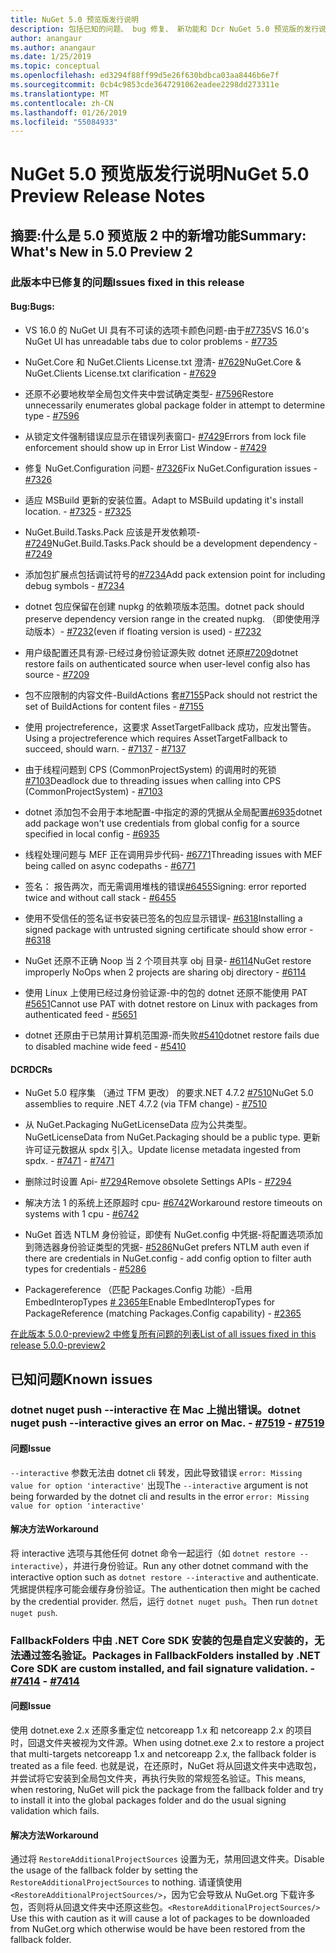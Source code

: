 ```yaml
---
title: NuGet 5.0 预览版发行说明
description: 包括已知的问题、 bug 修复、 新功能和 Dcr NuGet 5.0 预览版的发行说明。
author: anangaur
ms.author: anangaur
ms.date: 1/25/2019
ms.topic: conceptual
ms.openlocfilehash: ed3294f88ff99d5e26f630bdbca03aa8446b6e7f
ms.sourcegitcommit: 0cb4c9853cde3647291062eadee2298dd273311e
ms.translationtype: MT
ms.contentlocale: zh-CN
ms.lasthandoff: 01/26/2019
ms.locfileid: "55084933"
---
```

# <a name="nuget-50-preview-release-notes"></a><span data-ttu-id="a6e14-103">NuGet 5.0 预览版发行说明</span><span class="sxs-lookup"><span data-stu-id="a6e14-103">NuGet 5.0 Preview Release Notes</span></span>

## <a name="summary-whats-new-in-50-preview-2"></a><span data-ttu-id="a6e14-104">摘要:什么是 5.0 预览版 2 中的新增功能</span><span class="sxs-lookup"><span data-stu-id="a6e14-104">Summary: What's New in 5.0 Preview 2</span></span>

### <a name="issues-fixed-in-this-release"></a><span data-ttu-id="a6e14-105">此版本中已修复的问题</span><span class="sxs-lookup"><span data-stu-id="a6e14-105">Issues fixed in this release</span></span>

#### <a name="bugs"></a><span data-ttu-id="a6e14-106">Bug:</span><span class="sxs-lookup"><span data-stu-id="a6e14-106">Bugs:</span></span>

* <span data-ttu-id="a6e14-107">VS 16.0 的 NuGet UI 具有不可读的选项卡颜色问题-由于[#7735](https://github.com/NuGet/Home/issues/7735)</span><span class="sxs-lookup"><span data-stu-id="a6e14-107">VS 16.0's NuGet UI has unreadable tabs due to color problems - [#7735](https://github.com/NuGet/Home/issues/7735)</span></span>

* <span data-ttu-id="a6e14-108">NuGet.Core 和 NuGet.Clients License.txt 澄清- [#7629](https://github.com/NuGet/Home/issues/7629)</span><span class="sxs-lookup"><span data-stu-id="a6e14-108">NuGet.Core & NuGet.Clients License.txt clarification - [#7629](https://github.com/NuGet/Home/issues/7629)</span></span>

* <span data-ttu-id="a6e14-109">还原不必要地枚举全局包文件夹中尝试确定类型- [#7596](https://github.com/NuGet/Home/issues/7596)</span><span class="sxs-lookup"><span data-stu-id="a6e14-109">Restore unnecessarily enumerates global package folder in attempt to determine type - [#7596](https://github.com/NuGet/Home/issues/7596)</span></span>

* <span data-ttu-id="a6e14-110">从锁定文件强制错误应显示在错误列表窗口- [#7429](https://github.com/NuGet/Home/issues/7429)</span><span class="sxs-lookup"><span data-stu-id="a6e14-110">Errors from lock file enforcement should show up in Error List Window - [#7429](https://github.com/NuGet/Home/issues/7429)</span></span>

* <span data-ttu-id="a6e14-111">修复 NuGet.Configuration 问题- [#7326](https://github.com/NuGet/Home/issues/7326)</span><span class="sxs-lookup"><span data-stu-id="a6e14-111">Fix NuGet.Configuration issues - [#7326](https://github.com/NuGet/Home/issues/7326)</span></span>

* <span data-ttu-id="a6e14-112">适应 MSBuild 更新的安装位置。</span><span class="sxs-lookup"><span data-stu-id="a6e14-112">Adapt to MSBuild updating it's install location.</span></span><span data-ttu-id="a6e14-113">  - [#7325](https://github.com/NuGet/Home/issues/7325)</span><span class="sxs-lookup"><span data-stu-id="a6e14-113">  - [#7325](https://github.com/NuGet/Home/issues/7325)</span></span>

* <span data-ttu-id="a6e14-114">NuGet.Build.Tasks.Pack 应该是开发依赖项- [#7249](https://github.com/NuGet/Home/issues/7249)</span><span class="sxs-lookup"><span data-stu-id="a6e14-114">NuGet.Build.Tasks.Pack should be a development dependency - [#7249](https://github.com/NuGet/Home/issues/7249)</span></span>

* <span data-ttu-id="a6e14-115">添加包扩展点包括调试符号的[#7234](https://github.com/NuGet/Home/issues/7234)</span><span class="sxs-lookup"><span data-stu-id="a6e14-115">Add pack extension point for including debug symbols - [#7234](https://github.com/NuGet/Home/issues/7234)</span></span>

* <span data-ttu-id="a6e14-116">dotnet 包应保留在创建 nupkg 的依赖项版本范围。</span><span class="sxs-lookup"><span data-stu-id="a6e14-116">dotnet pack should preserve dependency version range in the created nupkg.</span></span> <span data-ttu-id="a6e14-117">（即使使用浮动版本）- [#7232](https://github.com/NuGet/Home/issues/7232)</span><span class="sxs-lookup"><span data-stu-id="a6e14-117">(even if floating version is used) - [#7232](https://github.com/NuGet/Home/issues/7232)</span></span>

* <span data-ttu-id="a6e14-118">用户级配置还具有源-已经过身份验证源失败 dotnet 还原[#7209](https://github.com/NuGet/Home/issues/7209)</span><span class="sxs-lookup"><span data-stu-id="a6e14-118">dotnet restore fails on authenticated source when user-level config also has source - [#7209](https://github.com/NuGet/Home/issues/7209)</span></span>

* <span data-ttu-id="a6e14-119">包不应限制的内容文件-BuildActions 套[#7155](https://github.com/NuGet/Home/issues/7155)</span><span class="sxs-lookup"><span data-stu-id="a6e14-119">Pack should not restrict the set of BuildActions for content files - [#7155](https://github.com/NuGet/Home/issues/7155)</span></span>

* <span data-ttu-id="a6e14-120">使用 projectreference，这要求 AssetTargetFallback 成功，应发出警告。</span><span class="sxs-lookup"><span data-stu-id="a6e14-120">Using a projectreference which requires AssetTargetFallback to succeed, should warn.</span></span><span data-ttu-id="a6e14-121"> - [#7137](https://github.com/NuGet/Home/issues/7137)</span><span class="sxs-lookup"><span data-stu-id="a6e14-121"> - [#7137](https://github.com/NuGet/Home/issues/7137)</span></span>

* <span data-ttu-id="a6e14-122">由于线程问题到 CPS (CommonProjectSystem) 的调用时的死锁[#7103](https://github.com/NuGet/Home/issues/7103)</span><span class="sxs-lookup"><span data-stu-id="a6e14-122">Deadlock due to threading issues when calling into CPS (CommonProjectSystem) - [#7103](https://github.com/NuGet/Home/issues/7103)</span></span>

* <span data-ttu-id="a6e14-123">dotnet 添加包不会用于本地配置-中指定的源的凭据从全局配置[#6935](https://github.com/NuGet/Home/issues/6935)</span><span class="sxs-lookup"><span data-stu-id="a6e14-123">dotnet add package won't use credentials from global config for a source specified in local config - [#6935](https://github.com/NuGet/Home/issues/6935)</span></span>

* <span data-ttu-id="a6e14-124">线程处理问题与 MEF 正在调用异步代码- [#6771](https://github.com/NuGet/Home/issues/6771)</span><span class="sxs-lookup"><span data-stu-id="a6e14-124">Threading issues with MEF being called on async codepaths - [#6771](https://github.com/NuGet/Home/issues/6771)</span></span>

* <span data-ttu-id="a6e14-125">签名： 报告两次，而无需调用堆栈的错误[#6455](https://github.com/NuGet/Home/issues/6455)</span><span class="sxs-lookup"><span data-stu-id="a6e14-125">Signing:  error reported twice and without call stack - [#6455](https://github.com/NuGet/Home/issues/6455)</span></span>

* <span data-ttu-id="a6e14-126">使用不受信任的签名证书安装已签名的包应显示错误- [#6318](https://github.com/NuGet/Home/issues/6318)</span><span class="sxs-lookup"><span data-stu-id="a6e14-126">Installing a signed package with untrusted signing certificate should show error - [#6318](https://github.com/NuGet/Home/issues/6318)</span></span>

* <span data-ttu-id="a6e14-127">NuGet 还原不正确 Noop 当 2 个项目共享 obj 目录- [#6114](https://github.com/NuGet/Home/issues/6114)</span><span class="sxs-lookup"><span data-stu-id="a6e14-127">NuGet restore improperly NoOps when 2 projects are sharing obj directory - [#6114](https://github.com/NuGet/Home/issues/6114)</span></span>

* <span data-ttu-id="a6e14-128">使用 Linux 上使用已经过身份验证源-中的包的 dotnet 还原不能使用 PAT [#5651](https://github.com/NuGet/Home/issues/5651)</span><span class="sxs-lookup"><span data-stu-id="a6e14-128">Cannot use PAT with dotnet restore on Linux with packages from authenticated feed - [#5651](https://github.com/NuGet/Home/issues/5651)</span></span>

* <span data-ttu-id="a6e14-129">dotnet 还原由于已禁用计算机范围源-而失败[#5410](https://github.com/NuGet/Home/issues/5410)</span><span class="sxs-lookup"><span data-stu-id="a6e14-129">dotnet restore fails due to disabled machine wide feed - [#5410](https://github.com/NuGet/Home/issues/5410)</span></span>

#### <a name="dcrs"></a><span data-ttu-id="a6e14-130">DCR</span><span class="sxs-lookup"><span data-stu-id="a6e14-130">DCRs</span></span>

* <span data-ttu-id="a6e14-131">NuGet 5.0 程序集 （通过 TFM 更改） 的要求.NET 4.7.2 [#7510](https://github.com/NuGet/Home/issues/7510)</span><span class="sxs-lookup"><span data-stu-id="a6e14-131">NuGet 5.0 assemblies to require .NET 4.7.2 (via TFM change) - [#7510](https://github.com/NuGet/Home/issues/7510)</span></span>

* <span data-ttu-id="a6e14-132">从 NuGet.Packaging NuGetLicenseData 应为公共类型。</span><span class="sxs-lookup"><span data-stu-id="a6e14-132">NuGetLicenseData from NuGet.Packaging should be a public type.</span></span> <span data-ttu-id="a6e14-133">更新许可证元数据从 spdx 引入。</span><span class="sxs-lookup"><span data-stu-id="a6e14-133">Update license metadata ingested from spdx.</span></span><span data-ttu-id="a6e14-134"> - [#7471](https://github.com/NuGet/Home/issues/7471)</span><span class="sxs-lookup"><span data-stu-id="a6e14-134"> - [#7471](https://github.com/NuGet/Home/issues/7471)</span></span>

* <span data-ttu-id="a6e14-135">删除过时设置 Api- [#7294](https://github.com/NuGet/Home/issues/7294)</span><span class="sxs-lookup"><span data-stu-id="a6e14-135">Remove obsolete Settings APIs - [#7294](https://github.com/NuGet/Home/issues/7294)</span></span>

* <span data-ttu-id="a6e14-136">解决方法 1 的系统上还原超时 cpu- [#6742](https://github.com/NuGet/Home/issues/6742)</span><span class="sxs-lookup"><span data-stu-id="a6e14-136">Workaround restore timeouts on systems with 1 cpu - [#6742](https://github.com/NuGet/Home/issues/6742)</span></span>

* <span data-ttu-id="a6e14-137">NuGet 首选 NTLM 身份验证，即使有 NuGet.config 中凭据-将配置选项添加到筛选器身份验证类型的凭据- [#5286](https://github.com/NuGet/Home/issues/5286)</span><span class="sxs-lookup"><span data-stu-id="a6e14-137">NuGet prefers NTLM auth even if there are credentials in NuGet.config - add config option to filter auth types for credentials - [#5286](https://github.com/NuGet/Home/issues/5286)</span></span>

* <span data-ttu-id="a6e14-138">Packagereference （匹配 Packages.Config 功能）-启用 EmbedInteropTypes [# 2365年](https://github.com/NuGet/Home/issues/2365)</span><span class="sxs-lookup"><span data-stu-id="a6e14-138">Enable EmbedInteropTypes for PackageReference (matching Packages.Config capability) - [#2365](https://github.com/NuGet/Home/issues/2365)</span></span>

[<span data-ttu-id="a6e14-139">在此版本 5.0.0-preview2 中修复所有问题的列表</span><span class="sxs-lookup"><span data-stu-id="a6e14-139">List of all issues fixed in this release 5.0.0-preview2</span></span>](https://github.com/NuGet/Home/issues?q=is%3Aissue+is%3Aclosed+milestone%3A%224.9.2")


## <a name="known-issues"></a><span data-ttu-id="a6e14-140">已知问题</span><span class="sxs-lookup"><span data-stu-id="a6e14-140">Known issues</span></span>

### <a name="dotnet-nuget-push---interactive-gives-an-error-on-mac---7519httpsgithubcomnugethomeissues7519"></a><span data-ttu-id="a6e14-141">dotnet nuget push --interactive 在 Mac 上抛出错误。</span><span class="sxs-lookup"><span data-stu-id="a6e14-141">dotnet nuget push --interactive gives an error on Mac.</span></span><span data-ttu-id="a6e14-142"> - [#7519](https://github.com/NuGet/Home/issues/7519)</span><span class="sxs-lookup"><span data-stu-id="a6e14-142"> - [#7519](https://github.com/NuGet/Home/issues/7519)</span></span>

#### <a name="issue"></a><span data-ttu-id="a6e14-143">问题</span><span class="sxs-lookup"><span data-stu-id="a6e14-143">Issue</span></span>
<span data-ttu-id="a6e14-144">`--interactive` 参数无法由 dotnet cli 转发，因此导致错误 `error: Missing value for option 'interactive'` 出现</span><span class="sxs-lookup"><span data-stu-id="a6e14-144">The `--interactive` argument is not being forwarded by the dotnet cli and results in the error `error: Missing value for option 'interactive'`</span></span>

#### <a name="workaround"></a><span data-ttu-id="a6e14-145">解决方法</span><span class="sxs-lookup"><span data-stu-id="a6e14-145">Workaround</span></span>
<span data-ttu-id="a6e14-146">将 interactive 选项与其他任何 dotnet 命令一起运行（如 `dotnet restore --interactive`），并进行身份验证。</span><span class="sxs-lookup"><span data-stu-id="a6e14-146">Run any other dotnet command with the interactive option such as `dotnet restore --interactive` and authenticate.</span></span> <span data-ttu-id="a6e14-147">凭据提供程序可能会缓存身份验证。</span><span class="sxs-lookup"><span data-stu-id="a6e14-147">The authentication then might be cached by the credential provider.</span></span> <span data-ttu-id="a6e14-148">然后，运行 `dotnet nuget push`。</span><span class="sxs-lookup"><span data-stu-id="a6e14-148">Then run `dotnet nuget push`.</span></span>

### <a name="packages-in-fallbackfolders-installed-by-net-core-sdk-are-custom-installed-and-fail-signature-validation---7414httpsgithubcomnugethomeissues7414"></a><span data-ttu-id="a6e14-149">FallbackFolders 中由 .NET Core SDK 安装的包是自定义安装的，无法通过签名验证。</span><span class="sxs-lookup"><span data-stu-id="a6e14-149">Packages in FallbackFolders installed by .NET Core SDK are custom installed, and fail signature validation.</span></span><span data-ttu-id="a6e14-150"> - [#7414](https://github.com/NuGet/Home/issues/7414)</span><span class="sxs-lookup"><span data-stu-id="a6e14-150"> - [#7414](https://github.com/NuGet/Home/issues/7414)</span></span>

#### <a name="issue"></a><span data-ttu-id="a6e14-151">问题</span><span class="sxs-lookup"><span data-stu-id="a6e14-151">Issue</span></span>
<span data-ttu-id="a6e14-152">使用 dotnet.exe 2.x 还原多重定位 netcoreapp 1.x 和 netcoreapp 2.x 的项目时，回退文件夹被视为文件源。</span><span class="sxs-lookup"><span data-stu-id="a6e14-152">When using dotnet.exe 2.x to restore a project that multi-targets netcoreapp 1.x and netcoreapp 2.x, the fallback folder is treated as a file feed.</span></span> <span data-ttu-id="a6e14-153">也就是说，在还原时，NuGet 将从回退文件夹中选取包，并尝试将它安装到全局包文件夹，再执行失败的常规签名验证。</span><span class="sxs-lookup"><span data-stu-id="a6e14-153">This means, when restoring, NuGet will pick the package from the fallback folder and try to install it into the global packages folder and do the usual signing validation which fails.</span></span>

#### <a name="workaround"></a><span data-ttu-id="a6e14-154">解决方法</span><span class="sxs-lookup"><span data-stu-id="a6e14-154">Workaround</span></span>
<span data-ttu-id="a6e14-155">通过将 `RestoreAdditionalProjectSources` 设置为无，禁用回退文件夹。</span><span class="sxs-lookup"><span data-stu-id="a6e14-155">Disable the usage of the fallback folder by setting the `RestoreAdditionalProjectSources` to nothing.</span></span> <span data-ttu-id="a6e14-156">请谨慎使用 `<RestoreAdditionalProjectSources/>`，因为它会导致从 NuGet.org 下载许多包，否则将从回退文件夹中还原这些包。</span><span class="sxs-lookup"><span data-stu-id="a6e14-156">`<RestoreAdditionalProjectSources/>` Use this with caution as it will cause a lot of packages to be downloaded from NuGet.org which otherwise would be have been restored from the fallback folder.</span></span>
